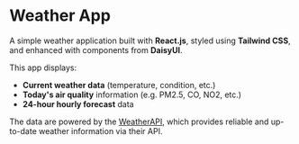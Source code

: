 # Weather App

A simple weather application built with **React.js**, styled using **Tailwind CSS**, and enhanced with components from **DaisyUI**.

This app displays:

- **Current weather data** (temperature, condition, etc.)
- **Today's air quality** information (e.g. PM2.5, CO, NO2, etc.)
- **24-hour hourly forecast** data

The data are powered by the [WeatherAPI](https://www.weatherapi.com/), which provides reliable and up-to-date weather information via their API.